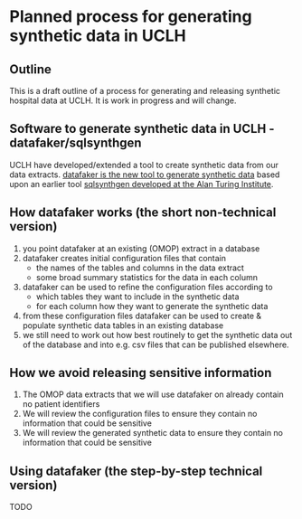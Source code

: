 # Planned process for generating synthetic data in UCLH

## Outline
This is a draft outline of a process for generating and releasing synthetic hospital data at UCLH. It is work in progress and will change. 

## Software to generate synthetic data in UCLH - datafaker/sqlsynthgen
UCLH have developed/extended a tool to create synthetic data from our data extracts. [datafaker is the new tool to generate synthetic data](https://github.com/SAFEHR-data/datafaker) based upon an earlier tool [sqlsynthgen developed at the Alan Turing Institute](https://github.com/alan-turing-institute/sqlsynthgen). 

## How datafaker works (the short non-technical version)
1. you point datafaker at an existing (OMOP) extract in a database
1. datafaker creates initial configuration files that contain 
    + the names of the tables and columns in the data extract
    + some broad summary statistics for the data in each column
1. datafaker can be used to refine the configuration files according to
    + which tables they want to include in the synthetic data
    + for each column how they want to generate the synthetic data
1. from these configuration files datafaker can be used to create & populate synthetic data tables in an existing database
1.  we still need to work out how best routinely to get the synthetic data out of the database and into e.g. csv files that can be published elsewhere. 

## How we avoid releasing sensitive information
1. The OMOP data extracts that we will use datafaker on already contain no patient identifiers
1. We will review the configuration files to ensure they contain no information that could be sensitive
1. We will review the generated synthetic data to ensure they contain no information that could be sensitive

## Using datafaker (the step-by-step technical version)
TODO